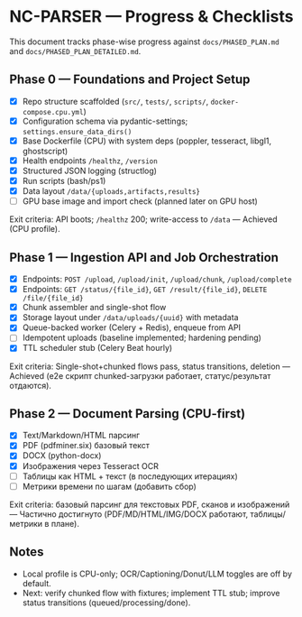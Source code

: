 # NC-PARSER — Progress & Checklists

This document tracks phase-wise progress against `docs/PHASED_PLAN.md` and `docs/PHASED_PLAN_DETAILED.md`.

## Phase 0 — Foundations and Project Setup
- [x] Repo structure scaffolded (`src/`, `tests/`, `scripts/`, `docker-compose.cpu.yml`)
- [x] Configuration schema via pydantic-settings; `settings.ensure_data_dirs()`
- [x] Base Dockerfile (CPU) with system deps (poppler, tesseract, libgl1, ghostscript)
- [x] Health endpoints `/healthz`, `/version`
- [x] Structured JSON logging (structlog)
- [x] Run scripts (bash/ps1)
- [x] Data layout `/data/{uploads,artifacts,results}`
- [ ] GPU base image and import check (planned later on GPU host)

Exit criteria: API boots; `/healthz` 200; write-access to `/data` — Achieved (CPU profile).

## Phase 1 — Ingestion API and Job Orchestration
- [x] Endpoints: `POST /upload`, `/upload/init`, `/upload/chunk`, `/upload/complete`
- [x] Endpoints: `GET /status/{file_id}`, `GET /result/{file_id}`, `DELETE /file/{file_id}`
- [x] Chunk assembler and single-shot flow
- [x] Storage layout under `/data/uploads/{uuid}` with metadata
- [x] Queue-backed worker (Celery + Redis), enqueue from API
- [ ] Idempotent uploads (baseline implemented; hardening pending)
- [x] TTL scheduler stub (Celery Beat hourly)

Exit criteria: Single-shot+chunked flows pass, status transitions, deletion — Achieved (e2e скрипт chunked-загрузки работает, статус/результат отдаются).

## Phase 2 — Document Parsing (CPU-first)
- [x] Text/Markdown/HTML парсинг
- [x] PDF (pdfminer.six) базовый текст
- [x] DOCX (python-docx)
- [x] Изображения через Tesseract OCR
- [ ] Таблицы как HTML + текст (в последующих итерациях)
- [ ] Метрики времени по шагам (добавить сбор)

Exit criteria: базовый парсинг для текстовых PDF, сканов и изображений — Частично достигнуто (PDF/MD/HTML/IMG/DOCX работают, таблицы/метрики в плане).

## Notes
- Local profile is CPU-only; OCR/Captioning/Donut/LLM toggles are off by default.
- Next: verify chunked flow with fixtures; implement TTL stub; improve status transitions (queued/processing/done).
